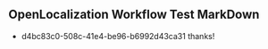 ## OpenLocalization Workflow Test MarkDown
* d4bc83c0-508c-41e4-be96-b6992d43ca31 
thanks!<!--HONumber=Mar16_HO3-->
